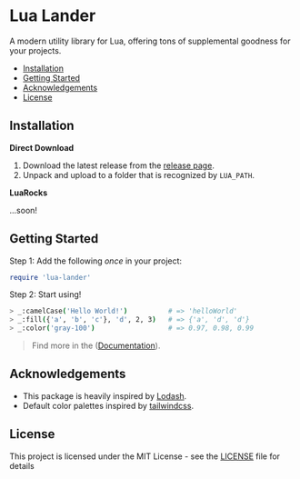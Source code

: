# Lua Lander

A modern utility library for Lua, offering tons of supplemental goodness for your projects.

* [Installation](#Installation)
* [Getting Started](#Getting-Started)
* [Acknowledgements](#Acknowledgements)
* [License](#License)

## Installation

**Direct Download**

1. Download the latest release from the [release page](https://github.com/skrolikowski/Lua-Lander/releases).
2. Unpack and upload to a folder that is recognized by `LUA_PATH`.

**LuaRocks**

...soon!

## Getting Started

Step 1: Add the following _once_  in your project:

```lua
require 'lua-lander'
```

Step 2: Start using!

```bash
> _:camelCase('Hello World!')          # => 'helloWorld'
> _:fill({'a', 'b', 'c'}, 'd', 2, 3)   # => {'a', 'd', 'd'}
> _:color('gray-100')                  # => 0.97, 0.98, 0.99
```

> Find more in the ([Documentation](https://github.com/skrolikowski/Lua-Lander/blob/master/docs/index.md)).

## Acknowledgements

* This package is heavily inspired by [Lodash](https://lodash.com/).
* Default color palettes inspired by [tailwindcss](https://tailwindcss.com/docs/customizing-colors/#default-color-palette).

## License

This project is licensed under the MIT License - see the [LICENSE](LICENSE) file for details

